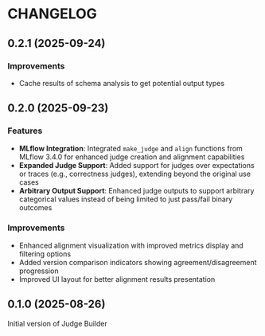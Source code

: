 # CHANGELOG

## 0.2.1 (2025-09-24)

### Improvements

- Cache results of schema analysis to get potential output types

## 0.2.0 (2025-09-23)

### Features

- **MLflow Integration**: Integrated `make_judge` and `align` functions from MLflow 3.4.0 for enhanced judge creation and alignment capabilities
- **Expanded Judge Support**: Added support for judges over expectations or traces (e.g., correctness judges), extending beyond the original use cases
- **Arbitrary Output Support**: Enhanced judge outputs to support arbitrary categorical values instead of being limited to just pass/fail binary outcomes

### Improvements

- Enhanced alignment visualization with improved metrics display and filtering options
- Added version comparison indicators showing agreement/disagreement progression
- Improved UI layout for better alignment results presentation

## 0.1.0 (2025-08-26)

Initial version of Judge Builder
